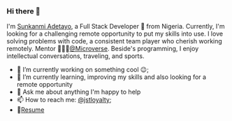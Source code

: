 ### Hi there 👋
I'm [Sunkanmi Adetayo](https://jstloyal.github.io/portfolio/index.html), a Full Stack Developer 🚀 from Nigeria. Currently, I'm looking for a challenging remote opportunity to put my skills into use. I love solving problems with code, a consistent team player who cherish working remotely. Mentor 👨🏽‍💼[@Microverse](https://www.microverse.org/). Beside's programming, I enjoy intellectual conversations, traveling, and sports.


- 🔭 I’m currently working on something cool :wink:;
- 🌱 I’m currently learning, improving my skills and also looking for a remote opportunity
- 💬 Ask me about anything I'm happy to help
- 📫 How to reach me: [@jstloyalty](https://twitter.com/jstloyalTY);
- 📝[Resume](https://res.cloudinary.com/jstloyalty/image/upload/v1605366494/x30lwxzxa7akmnse2gcr.pdf)
